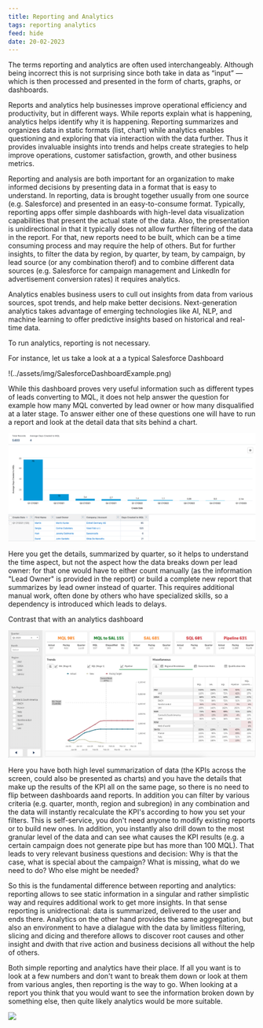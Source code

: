 ```yaml
---
title: Reporting and Analytics
tags: reporting analytics
feed: hide
date: 20-02-2023
---
```


The terms reporting and analytics are often used interchangeably. Although being incorrect this is not surprising since both take in data as “input” — which is then processed and presented in the form of charts, graphs, or dashboards.

Reports and analytics help businesses improve operational efficiency and productivity, but in different ways. While reports explain what is happening, analytics helps identify why it is happening. Reporting summarizes and organizes data in static formats (list, chart) while analytics enables questioning and exploring that via interaction with the data further. Thus it provides invaluable insights into trends and helps create strategies to help improve operations, customer satisfaction, growth, and other business metrics.

Reporting and analysis are both important for an organization to make informed decisions by presenting data in a format that is easy to understand. In reporting, data is brought together usually from one source (e.g. Salesforce) and presented in an easy-to-consume format. Typically,   reporting apps offer simple dashboards with high-level data visualization capabilities that present the actual state of the data. Also, the presentation is unidirectional in that it typically does not allow further filtering of the data in the report. For that, new reports need to be built, which can be a time consuming process and may require the help of others. But for further insights, to filter the data by region, by quarter, by team, by campaign, by lead source (or any combination therof) and to combine different data sources (e.g. Salesforce for campaign management and LinkedIn for advertisement conversion rates) it requires analytics.

Analytics enables business users to cull out insights from data from various sources, spot trends, and help make better decisions. Next-generation analytics takes advantage of emerging technologies like AI, NLP, and machine learning to offer predictive insights based on historical and real-time data.

To run analytics, reporting is not necessary.

For instance, let us take a look at a a typical Salesforce Dashboard 



!(../assets/img/SalesforceDashboardExample.png)


While this dashboard proves very useful information such as different types of leads converting to MQL, it does not help answer the question for example how many MQL converted by lead owner or how many disqualified at a later stage. To answer either one of these questions one will have to run a report and look at the detail data that sits behind a chart. 


![](/assets/img/SalesforceReportExample.png)

Here you get the details, summarized by quarter, so it helps to understand the time aspect, but not the aspect how the data breaks down per lead owner: for that one would have to either count manually (as the information "Lead Owner" is provided in the report) or build a complete new report that summarizes by lead owner instead of quarter. This requires additional manual work, often  done by others who have specialized skills, so a dependency is introduced which leads to delays.

Contrast that with an analytics dashboard

![](/assets/img/QlikDashboardExample.png)

Here you have both high level summarization of data (the KPIs across the screen, could also be presented as charts) and you have the details that make up the results of the KPI all on the same page, so there is no need to flip between dashboards aand reports. In addition you can filter by various criteria (e.g. quarter, month, region and subregion) in any combination and the data will instantly recalculate the KPI's according to how you set your filters. This is self-service, you don't need anyone to modify existing reports or to build new ones. In addition, you instantly also drill down to the most granular level of the data and can see what causes the KPI results (e.g. a certain campaign does not generate pipe but has more than 100 MQL). That leads to very relevant business questions and decision: Why is that the case, what is special about the campaign? What is missing, what do we need to do? Who else might be needed? 

So this is the fundamental difference between reporting and analytics: reporting allows to see static information in a singular and rather simplistic way and requires additional work to get more insights. In that sense reporting is unidrectional: data is summarized, delivered to the user and ends there. Analytics on the other hand provides the same aggregation, but also an environment to have a dialague with the data by limitless filtering, slicing and dicing and therefore allows to discover root causes and other insight and dwith that rive action and business decisions all without the help of others.

Both simple reporting and analytics have their place. If all you want is to look at a few numbers and don't want to break them down or look at them from various angles, then reporting is the way to go. When looking at a report you think that you would want to see the information broken down by something else, then quite likely analytics would be more suitable.

![](https://www.orbitanalytics.com/wp-content/uploads/2021/09/reporting-vs-analytics-300x225.png)


